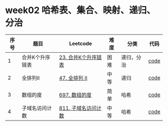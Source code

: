 # week02 哈希表、集合、映射、递归、分治

| 序号 | 题目            | Leetcode                                                     | 难度 | 分类       | 代码                                                         |
| ---- | --------------- | ------------------------------------------------------------ | ---- | ---------- | ------------------------------------------------------------ |
| 1    | 合并K个升序链表 | [23. 合并K个升序链表](https://leetcode-cn.com/problems/merge-k-sorted-lists/) | 困难 | 递归，分治 | [code](https://github.com/zhj6422/LeetcodeHomework/blob/main/week02%E5%93%88%E5%B8%8C%E8%A1%A8%E3%80%81%E9%9B%86%E5%90%88%E3%80%81%E6%98%A0%E5%B0%84%E3%80%81%E9%80%92%E5%BD%92%E3%80%81%E5%88%86%E6%B2%BB/23.%20%E5%90%88%E5%B9%B6K%E4%B8%AA%E5%8D%87%E5%BA%8F%E9%93%BE%E8%A1%A8.java) |
| 2    | 全排列II        | [47. 全排列 II](https://leetcode-cn.com/problems/permutations-ii/) | 中等 | 递归       | [code](https://github.com/zhj6422/LeetcodeHomework/blob/main/week02%E5%93%88%E5%B8%8C%E8%A1%A8%E3%80%81%E9%9B%86%E5%90%88%E3%80%81%E6%98%A0%E5%B0%84%E3%80%81%E9%80%92%E5%BD%92%E3%80%81%E5%88%86%E6%B2%BB/47.%E5%85%A8%E6%8E%92%E5%88%97II.java) |
| 3    | 数组的度        | [697. 数组的度](https://leetcode-cn.com/problems/degree-of-an-array/) | 简单 | 哈希       | [code](https://github.com/zhj6422/LeetcodeHomework/blob/main/week02%E5%93%88%E5%B8%8C%E8%A1%A8%E3%80%81%E9%9B%86%E5%90%88%E3%80%81%E6%98%A0%E5%B0%84%E3%80%81%E9%80%92%E5%BD%92%E3%80%81%E5%88%86%E6%B2%BB/697.%20%E6%95%B0%E7%BB%84%E7%9A%84%E5%BA%A6.java) |
| 4    | 子域名访问计数  | [811. 子域名访问计数](https://leetcode-cn.com/problems/subdomain-visit-count/) | 中等 | 哈希       | [code](https://github.com/zhj6422/LeetcodeHomework/blob/main/week02%E5%93%88%E5%B8%8C%E8%A1%A8%E3%80%81%E9%9B%86%E5%90%88%E3%80%81%E6%98%A0%E5%B0%84%E3%80%81%E9%80%92%E5%BD%92%E3%80%81%E5%88%86%E6%B2%BB/811.%20%E5%AD%90%E5%9F%9F%E5%90%8D%E8%AE%BF%E9%97%AE%E8%AE%A1%E6%95%B0.java) |

